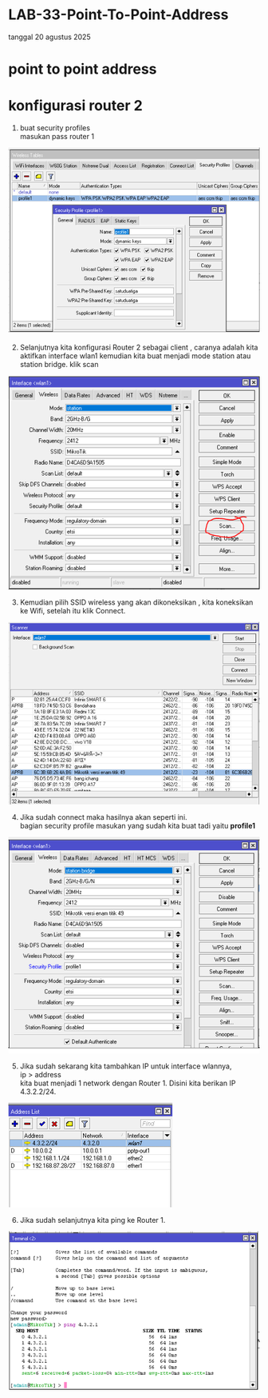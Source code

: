 # LAB-33-Point-To-Point-Address
tanggal 20 agustus 2025

# point to point address

# konfigurasi router 2
1. buat security profiles   
   masukan pass router 1  

![m](l5.PNG)

2. Selanjutnya kita konfigurasi Router 2 sebagai client , caranya adalah kita aktifkan interface wlan1 kemudian kita buat menjadi mode station atau station bridge.
   klik scan

![m](l1.PNG)

3. Kemudian pilih SSID wireless yang akan dikoneksikan , kita koneksikan ke Wifi, setelah itu klik Connect.

![m](l3.PNG)

4. Jika sudah connect maka hasilnya akan seperti ini.   
   bagian security profile masukan yang sudah kita buat tadi yaitu **profile1**  

 ![m](l6.PNG)
 
5. Jika sudah sekarang kita tambahkan IP untuk interface wlannya,    
   ip > address    
   kita buat menjadi 1 network dengan Router 1. Disini kita berikan IP 4.3.2.2/24.   

 ![m](l4.PNG)
 
6. Jika sudah selanjutnya kita ping ke Router 1.     

 ![m](l7.PNG)


 
